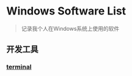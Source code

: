 # Windows Software List

> 记录我个人在Windows系统上使用的软件

## 开发工具

### [terminal](https://learn.microsoft.com/zh-cn/windows/terminal/install)
